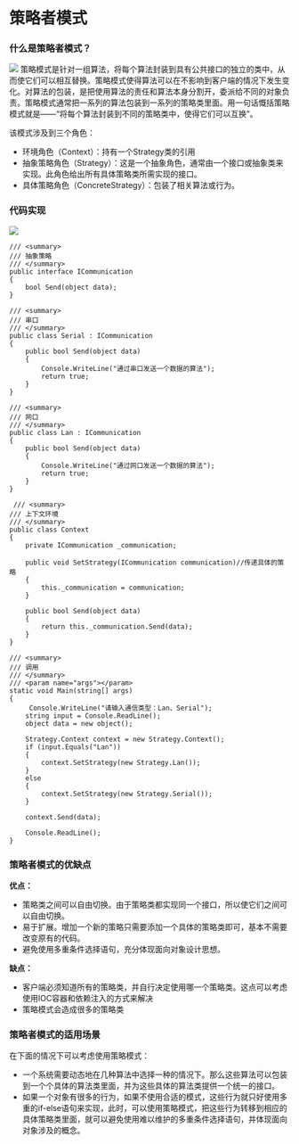 # 策略者模式
### 什么是策略者模式？
![](http://owvsetuqu.bkt.clouddn.com/image/designpattern/Strategy2.png)
策略模式是针对一组算法，将每个算法封装到具有公共接口的独立的类中，从而使它们可以相互替换。策略模式使得算法可以在不影响到客户端的情况下发生变化。对算法的包装，是把使用算法的责任和算法本身分割开，委派给不同的对象负责。策略模式通常把一系列的算法包装到一系列的策略类里面。用一句话慨括策略模式就是——“将每个算法封装到不同的策略类中，使得它们可以互换”。

该模式涉及到三个角色：
- 环境角色（Context）：持有一个Strategy类的引用
- 抽象策略角色（Strategy）：这是一个抽象角色，通常由一个接口或抽象类来实现。此角色给出所有具体策略类所需实现的接口。
- 具体策略角色（ConcreteStrategy）：包装了相关算法或行为。

### 代码实现
![](http://owvsetuqu.bkt.clouddn.com/image/designpattern/Strategy1.jpg)

	/// <summary>
    /// 抽象策略
    /// </summary>
    public interface ICommunication
    {
        bool Send(object data);
    }

	/// <summary>
    /// 串口
    /// </summary>
    public class Serial : ICommunication
    {
        public bool Send(object data)
        {
            Console.WriteLine("通过串口发送一个数据的算法");
            return true;
        }
    }

	/// <summary>
    /// 网口
    /// </summary>
    public class Lan : ICommunication
    {
        public bool Send(object data)
        {
            Console.WriteLine("通过网口发送一个数据的算法");
            return true;
        }
    }

	 /// <summary>
    /// 上下文环境
    /// </summary>
    public class Context
    {
        private ICommunication _communication;

        public void SetStrategy(ICommunication communication)//传递具体的策略
        {
            this._communication = communication;
        }

        public bool Send(object data)
        {
            return this._communication.Send(data);
        }
    }

	/// <summary>
    /// 调用
    /// </summary>
    /// <param name="args"></param>
    static void Main(string[] args)
    {
         Console.WriteLine("请输入通信类型：Lan、Serial");
        string input = Console.ReadLine();
        object data = new object();

        Strategy.Context context = new Strategy.Context();
        if (input.Equals("Lan")) 
        {
            context.SetStrategy(new Strategy.Lan());
        }
        else
        {
            context.SetStrategy(new Strategy.Serial());
        }

        context.Send(data);

        Console.ReadLine();
    }

### 策略者模式的优缺点
**优点：**
- 策略类之间可以自由切换。由于策略类都实现同一个接口，所以使它们之间可以自由切换。
- 易于扩展。增加一个新的策略只需要添加一个具体的策略类即可，基本不需要改变原有的代码。
- 避免使用多重条件选择语句，充分体现面向对象设计思想。

**缺点：**
- 客户端必须知道所有的策略类，并自行决定使用哪一个策略类。这点可以考虑使用IOC容器和依赖注入的方式来解决
- 策略模式会造成很多的策略类

### 策略者模式的适用场景
在下面的情况下可以考虑使用策略模式：
- 一个系统需要动态地在几种算法中选择一种的情况下。那么这些算法可以包装到一个个具体的算法类里面，并为这些具体的算法类提供一个统一的接口。
- 如果一个对象有很多的行为，如果不使用合适的模式，这些行为就只好使用多重的if-else语句来实现，此时，可以使用策略模式，把这些行为转移到相应的具体策略类里面，就可以避免使用难以维护的多重条件选择语句，并体现面向对象涉及的概念。
